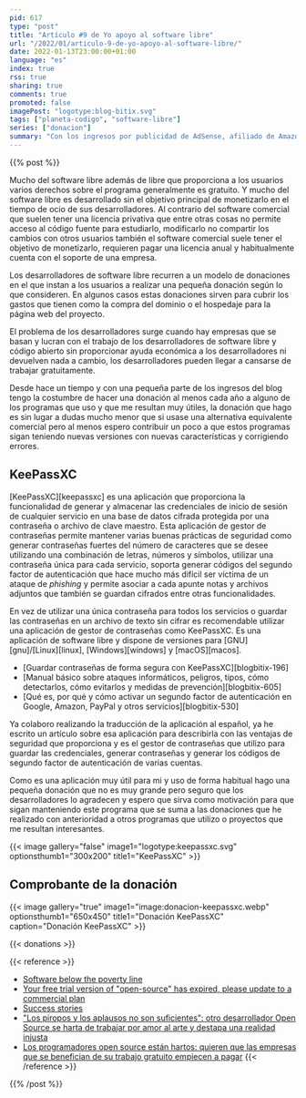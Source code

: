 ```yaml
---
pid: 617
type: "post"
title: "Artículo #9 de Yo apoyo al software libre"
url: "/2022/01/articulo-9-de-yo-apoyo-al-software-libre/"
date: 2022-01-13T23:00:00+01:00
language: "es"
index: true
rss: true
sharing: true
comments: true
promoted: false
imagePost: "logotype:blog-bitix.svg"
tags: ["planeta-codigo", "software-libre"]
series: ["donacion"]
summary: "Con los ingresos por publicidad de AdSense, afiliado de Amazon y artículos patrocinados desde hace unos años hago una donación a los programas que utilizo habitualmente o me resultan interesantes. El gestor de contraseñas KeePassXC es uno de los programas que utilizo y me es muy útil para guardar de forma segura las credenciales de inicio de sesión en varios servicios."
---
```


{{% post %}}

Mucho del software libre además de libre que proporciona a los usuarios varios derechos sobre el programa generalmente es gratuito. Y mucho del software libre es desarrollado sin el objetivo principal de monetizarlo en el tiempo de ocio de sus desarrolladores. Al contrario del software comercial que suelen tener una licencia privativa que entre otras cosas no permite acceso al código fuente para estudiarlo, modificarlo no compartir los cambios con otros usuarios también el software comercial suele tener el objetivo de monetizarlo, requieren pagar una licencia anual y habitualmente cuenta con el soporte de una empresa.

Los desarrolladores de software libre recurren a un modelo de donaciones en el que instan a los usuarios a realizar una pequeña donación según lo que consideren. En algunos casos estas donaciones sirven para cubrir los gastos que tienen como la compra del dominio o el hospedaje para la página web del proyecto.

El problema de los desarrolladores surge cuando hay empresas que se basan y lucran con el trabajo de los desarrolladores de software libre y código abierto sin proporcionar ayuda económica a los desarrolladores ni devuelven nada a cambio, los desarrolladores pueden llegar a cansarse de trabajar gratuitamente.

Desde hace un tiempo y con una pequeña parte de los ingresos del blog tengo la costumbre de hacer una donación al menos cada año a alguno de los programas que uso y que me resultan muy útiles, la donación que hago es sin lugar a dudas mucho menor que si usase una alternativa equivalente comercial pero al menos espero contribuir un poco a que estos programas sigan teniendo nuevas versiones con nuevas características y corrigiendo errores.

## KeePassXC

[KeePassXC][keepassxc] es una aplicación que proporciona la funcionalidad de generar y almacenar las credenciales de inicio de sesión de cualquier servicio en una base de datos cifrada protegida por una contraseña o archivo de clave maestro. Esta aplicación de gestor de contraseñas permite mantener varias buenas prácticas de seguridad como generar contraseñas fuertes del número de caracteres que se desee utilizando una combinación de letras, números y símbolos, utilizar una contraseña única para cada servicio, soporta generar códigos del segundo factor de autenticación que hace mucho más difícil ser víctima de un ataque de _phishing_ y permite asociar a cada apunte notas y archivos adjuntos que también se guardan cifrados entre otras funcionalidades.

En vez de utilizar una única contraseña para todos los servicios o guardar las contraseñas en un archivo de texto sin cifrar es recomendable utilizar una aplicación de gestor de contraseñas como KeePassXC. Es una aplicación de software libre y dispone de versiones para [GNU][gnu]/[Linux][linux], [Windows][windows] y [macOS][macos].

* [Guardar contraseñas de forma segura con KeePassXC][blogbitix-196]
* [Manual básico sobre ataques informáticos, peligros, tipos, cómo detectarlos, cómo evitarlos y medidas de prevención][blogbitix-605]
* [Qué es, por qué y cómo activar un segundo factor de autenticación en Google, Amazon, PayPal y otros servicios][blogbitix-530]

Ya colaboro realizando la traducción de la aplicación al español, ya he escrito un artículo sobre esa aplicación para describirla con las ventajas de seguridad que proporciona y es el gestor de contraseñas que utilizo para guardar las credenciales, generar contraseñas y generar los códigos de segundo factor de autenticación de varias cuentas.

Como es una aplicación muy útil para mi y uso de forma habitual hago una pequeña donación que no es muy grande pero seguro que los desarrolladores lo agradecen y espero que sirva como motivación para que sigan manteniendo este programa que se suma a las donaciones que he realizado con anterioridad a otros programas que utilizo o proyectos que me resultan interesantes.

{{< image
    gallery="false"
    image1="logotype:keepassxc.svg" optionsthumb1="300x200" title1="KeePassXC" >}}

## Comprobante de la donación

{{< image
    gallery="true"
    image1="image:donacion-keepassxc.webp" optionsthumb1="650x450" title1="Donación KeePassXC"
    caption="Donación KeePassXC" >}}

{{< donations >}}

{{< reference >}}
* [Software below the poverty line](https://staltz.com/software-below-the-poverty-line.html)
* [Your free trial version of "open-source" has expired, please update to a commercial plan](https://github.com/chrisdutz/blog/blob/main/plc4x/free-trial-expired.adoc)
* [Success stories](https://github.com/chrisdutz/blog/blob/main/plc4x/success-stories.adoc)
* ["Los piropos y los aplausos no son suficientes": otro desarrollador Open Source se harta de trabajar por amor al arte y destapa una realidad injusta](https://www.xataka.com/aplicaciones/piropos-aplausos-no-suficientes-otro-desarrollador-open-source-se-harta-trabajar-amor-al-arte-destapa-realidad-injusta)
* [Los programadores open source están hartos: quieren que las empresas que se benefician de su trabajo gratuito empiecen a pagar](https://www.genbeta.com/desarrollo/programadores-open-source-estan-hartos-quieren-que-empresas-que-se-benefician-su-trabajo-gratuito-empiecen-a-pagar)
{{< /reference >}}

{{% /post %}}
